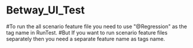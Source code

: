 # Betway_UI_Test
#To run the all scenario feature file you need to use "@Regression" as the tag name in RunTest.
#But If you want to run scenario feature files separately then you need a separate feature name as tags name. 

